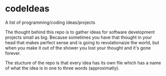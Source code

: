 # codeIdeas
A list of programming/coding ideas/projects

The thought behind this repo is to gather ideas for software development projects small as big.
Because sometimes you have that thought in your head that makes perfect sense and is going to revulationaize the world, but when you make it out of the shower you lost your thought and it's gone forever.

The stucture of the repo is that every idea has its own file which has a name of what the idea is in one to three words (approximatly).
